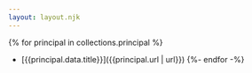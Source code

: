 ```yaml
---
layout: layout.njk
---
```

{% for principal in collections.principal %}
- [{{principal.data.title}}]({{principal.url | url}})
{%- endfor -%}